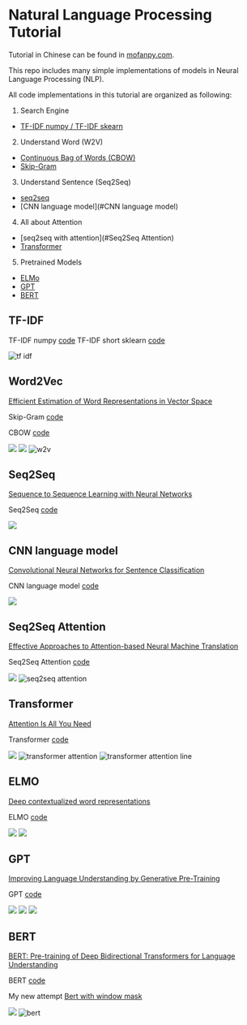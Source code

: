 # Natural Language Processing Tutorial

Tutorial in Chinese can be found in [mofanpy.com](https://mofanpy.com/tutorials/machine-learning/nlp).

This repo includes many simple implementations of models in Neural Language Processing (NLP).

All code implementations in this tutorial are organized as following:

1. Search Engine
  - [TF-IDF numpy / TF-IDF skearn](#TF-IDF)
2. Understand Word (W2V)
  - [Continuous Bag of Words (CBOW)](#Word2Vec)
  - [Skip-Gram](#Word2Vec)
3. Understand Sentence (Seq2Seq)
  - [seq2seq](#Seq2Seq)
  - [CNN language model](#CNN language model)
4. All about Attention
  - [seq2seq with attention](#Seq2Seq Attention)
  - [Transformer](#Transformer)
5. Pretrained Models
  - [ELMo](#ELMO)
  - [GPT](#GPT)
  - [BERT](#BERT)
 
## TF-IDF

TF-IDF numpy [code](tf_idf.py)
TF-IDF short sklearn [code](tf_idf_sklearn.py)

![tf idf](img/tfidf_matrix.png)

## Word2Vec
[Efficient Estimation of Word Representations in Vector Space](https://arxiv.org/pdf/1301.3781.pdf)

Skip-Gram [code](skip-gram.py)

CBOW [code](CBOW.py)

![](https://mofanpy.com/static/results-small/nlp/cbow_illustration.png)
![](https://mofanpy.com/static/results-small/nlp/skip_gram_illustration.png)
![w2v](img/cbow.png)

## Seq2Seq
[Sequence to Sequence Learning with Neural Networks](https://papers.nips.cc/paper/5346-sequence-to-sequence-learning-with-neural-networks.pdf)

Seq2Seq [code](seq2seq.py)

![](https://mofanpy.com/static/results-small/nlp/seq2seq_illustration.png)

## CNN language model
[Convolutional Neural Networks for Sentence Classification](https://arxiv.org/pdf/1408.5882.pdf)

CNN language model [code](cnn-lm.py)

![](https://mofanpy.com/static/results-small/nlp/cnn-ml_sentence_embedding.png)

## Seq2Seq Attention
[Effective Approaches to Attention-based Neural Machine Translation](https://arxiv.org/pdf/1508.04025.pdf)

Seq2Seq Attention [code](seq2seq_attention.py)

![](https://mofanpy.com/static/results-small/nlp/luong_attention.png)
![seq2seq attention](img/seq2seq_attention.png)

## Transformer
[Attention Is All You Need](https://arxiv.org/pdf/1706.03762.pdf)

Transformer [code](transformer.py)

![](https://mofanpy.com/static/results-small/nlp/transformer_encoder_decoder.png)
![transformer attention](img/transformer0_decoder_encoder_attention.png)
![transformer attention line](img/transformer0_encoder_decoder_attention_line.png)

## ELMO
[Deep contextualized word representations](https://arxiv.org/pdf/1802.05365.pdf)

ELMO [code](ELMo.py)

![](https://mofanpy.com/static/results-small/nlp/elmo_training.png)
![](https://mofanpy.com/static/results-small/nlp/elmo_word_emb.png)

## GPT
[Improving Language Understanding by Generative Pre-Training](https://cdn.openai.com/research-covers/language-unsupervised/language_understanding_paper.pdf)

GPT [code](GPT.py)

![](https://mofanpy.com/static/results-small/nlp/gpt_structure.png)
![](https://mofanpy.com/static/results-small/nlp/gpt7_self_attention_line.png)
![](https://mofanpy.com/static/results-small/nlp/gpt7_self_attention.png)

## BERT
[BERT: Pre-training of Deep Bidirectional Transformers for Language Understanding](https://arxiv.org/pdf/1810.04805.pdf)

BERT [code](BERT.py)

My new attempt [Bert with window mask](BERT_window_mask.py)

![](https://mofanpy.com/static/results-small/nlp/bert_gpt_comparison.png)
![bert](img/bert_next_mask2_self_attention_line.png)
